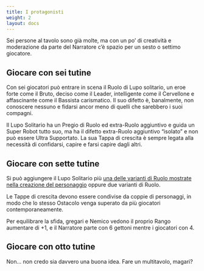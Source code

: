 ```yaml
---
title: I protagonisti
weight: 2
layout: docs
---
```


Sei persone al tavolo sono già molte, ma con un po’ di creatività e moderazione da parte del Narratore c’è spazio per un sesto o settimo giocatore. 


## Giocare con sei tutine

Con sei giocatori può entrare in scena il Ruolo di Lupo solitario, un eroe forte come il Bruto, deciso come il Leader, intelligente come il Cervellone e affascinante come il Bassista carismatico. Il suo difetto è, banalmente, non conoscere nessuno e fidarsi ancor meno di quelli che sarebbero i suoi compagni.

Il Lupo Solitario ha un Pregio di Ruolo ed extra-Ruolo aggiuntivo e guida un Super Robot tutto suo, ma ha il difetto extra-Ruolo aggiuntivo “isolato” e non può essere Ultra Supportato. La sua Tappa di crescita è sempre legata alla necessità di confidarsi, capire e farsi capire dagli altri.


## Giocare con sette tutine

Si può aggiungere il Lupo Solitario più <a href="/manuale/ruoli/archetipi/">una delle varianti di Ruolo mostrate nella creazione del personaggio</a> oppure due varianti di Ruolo.

Le Tappe di crescita devono essere condivise da coppie di personaggi, in modo che lo stesso Ostacolo venga superato da più giocatori contemporaneamente.

Per equilibrare la sfida, gregari e Nemico vedono il proprio Rango aumentare di +1, e il Narratore parte con 6 gettoni mentre i giocatori con 4.


## Giocare con otto tutine

Non… non credo sia davvero una buona idea. Fare un multitavolo, magari?
